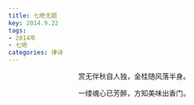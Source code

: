 ```yaml
---
title: 七绝无题
key: 2014.9.22
tags: 
- 2014年 
- 七绝
categories: 律诗
---
```


<p align="center">赏无伴秋自人独，金桂随风落半身。
</p>
<p align="center">一缕魂心已芳醉，方知美味出香门。
</p>
